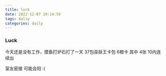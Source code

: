 ```yaml
---
title: luck
date: 2022-12-07 19:14:59
tags: daliy
categories: daily
---
```


### Luck
今天还是没有工作，摸鱼打炉石打了一天
37包巫妖王卡包 6橙卡 其中 4张 10内连续出

室友密接 可能会阳 :(
